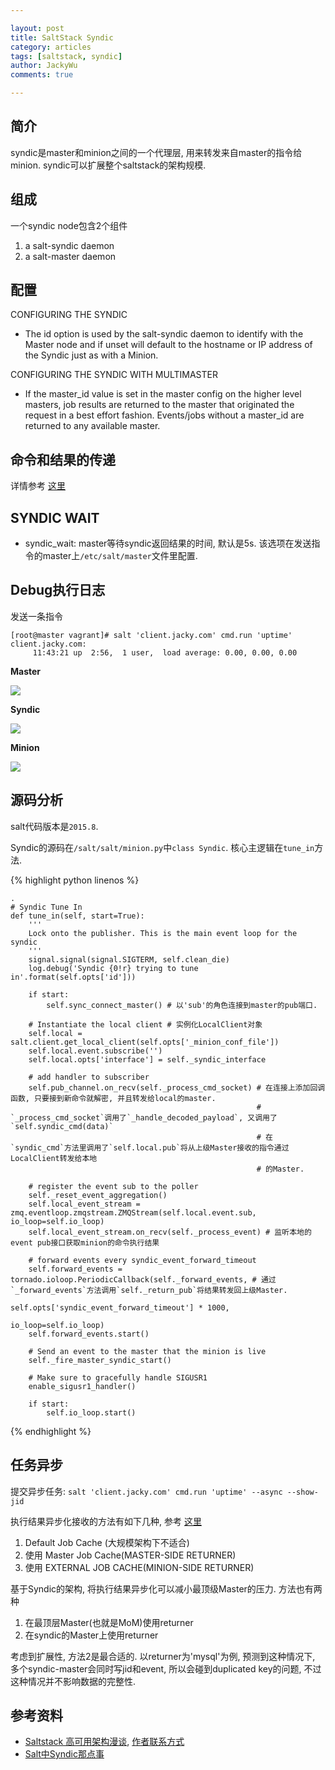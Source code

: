 ```yaml
---

layout: post   
title: SaltStack Syndic   
category: articles  
tags: [saltstack, syndic]  
author: JackyWu  
comments: true  

---
```



## 简介

syndic是master和minion之间的一个代理层, 用来转发来自master的指令给minion. syndic可以扩展整个saltstack的架构规模.

## 组成

一个syndic node包含2个组件

1. a salt-syndic daemon
1. a salt-master daemon

## 配置

CONFIGURING THE SYNDIC

- The id option is used by the salt-syndic daemon to identify with the Master node and if unset will default to the hostname or IP address of the Syndic just as with a Minion.

CONFIGURING THE SYNDIC WITH MULTIMASTER

- If the master_id value is set in the master config on the higher level masters, job results are returned to the master that originated the request in a best effort fashion. Events/jobs without a master_id are returned to any available master.


## 命令和结果的传递

详情参考 [这里](https://docs.saltstack.com/en/latest/topics/topology/syndic.html#topology)

## SYNDIC WAIT

- syndic_wait: master等待syndic返回结果的时间, 默认是5s. 该选项在发送指令的master上`/etc/salt/master`文件里配置.   

## Debug执行日志

发送一条指令 

    [root@master vagrant]# salt 'client.jacky.com' cmd.run 'uptime'
    client.jacky.com:
         11:43:21 up  2:56,  1 user,  load average: 0.00, 0.00, 0.00

**Master**

![](master.png)

**Syndic**

![](syndic.png)

**Minion**

![](minion.png)


## 源码分析

salt代码版本是`2015.8`.

Syndic的源码在`/salt/salt/minion.py`中`class Syndic`. 核心主逻辑在`tune_in`方法.



{% highlight python linenos %}

    .
    # Syndic Tune In
    def tune_in(self, start=True):
        '''
        Lock onto the publisher. This is the main event loop for the syndic
        '''
        signal.signal(signal.SIGTERM, self.clean_die)
        log.debug('Syndic {0!r} trying to tune in'.format(self.opts['id']))

        if start:
            self.sync_connect_master() # 以'sub'的角色连接到master的pub端口.

        # Instantiate the local client # 实例化LocalClient对象
        self.local = salt.client.get_local_client(self.opts['_minion_conf_file'])
        self.local.event.subscribe('')
        self.local.opts['interface'] = self._syndic_interface

        # add handler to subscriber
        self.pub_channel.on_recv(self._process_cmd_socket) # 在连接上添加回调函数, 只要接到新命令就解密, 并且转发给local的master.
                                                           # `_process_cmd_socket`调用了`_handle_decoded_payload`, 又调用了`self.syndic_cmd(data)`
                                                           # 在`syndic_cmd`方法里调用了`self.local.pub`将从上级Master接收的指令通过LocalClient转发给本地
                                                           # 的Master.

        # register the event sub to the poller
        self._reset_event_aggregation()
        self.local_event_stream = zmq.eventloop.zmqstream.ZMQStream(self.local.event.sub, io_loop=self.io_loop)
        self.local_event_stream.on_recv(self._process_event) # 监听本地的event pub接口获取minion的命令执行结果

        # forward events every syndic_event_forward_timeout
        self.forward_events = tornado.ioloop.PeriodicCallback(self._forward_events, # 通过`_forward_events`方法调用`self._return_pub`将结果转发回上级Master.
                                                              self.opts['syndic_event_forward_timeout'] * 1000,
                                                              io_loop=self.io_loop)
        self.forward_events.start() 

        # Send an event to the master that the minion is live
        self._fire_master_syndic_start()

        # Make sure to gracefully handle SIGUSR1
        enable_sigusr1_handler()

        if start:
            self.io_loop.start() 

{% endhighlight %}

## 任务异步

提交异步任务: `salt 'client.jacky.com' cmd.run 'uptime' --async --show-jid`

执行结果异步化接收的方法有如下几种, 参考 [这里](https://docs.saltstack.com/en/latest/topics/jobs/external_cache.html)

1. Default Job Cache (大规模架构下不适合)
1. 使用 Master Job Cache(MASTER-SIDE RETURNER)
1. 使用 EXTERNAL JOB CACHE(MINION-SIDE RETURNER)

基于Syndic的架构, 将执行结果异步化可以减小最顶级Master的压力. 方法也有两种

1. 在最顶层Master(也就是MoM)使用returner
1. 在syndic的Master上使用returner

考虑到扩展性, 方法2是最合适的. 以returner为'mysql'为例, 预测到这种情况下, 多个syndic-master会同时写jid和event, 所以会碰到duplicated key的问题, 不过这种情况并不影响数据的完整性.

## 参考资料

- [Saltstack 高可用架构漫谈](http://devopstarter.info/saltstack-ha-arch/), [作者联系方式](https://github.com/Colstuwjx)
- [Salt中Syndic那点事](http://pengyao.org/salt-syndic-01.html)